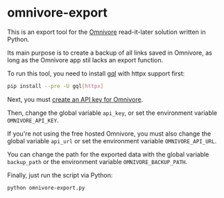 # omnivore-export

This is an export tool for the
[Omnivore](https://github.com/omnivore-app/omnivore)
read-it-later solution written in Python.

Its main purpose is to create a backup of all links saved in Omnivore,
as long as the Omnivore app stil lacks an export function.

To run this tool, you need to install
[gql](https://github.com/graphql-python/gql) with httpx support first:

```sh
pip install --pre -U gql[httpx]
```

Next, you must
[create an API key for Omnivore](https://omnivore.app/settings/api).

Then, change the global variable `api_key`, or set the environment variable
`OMNIVORE_API_KEY`.

If you're not using the free hosted Omnivore, you must also change the global
variable `api_url` or set the environment variable `OMNIVORE_API_URL`.

You can change the path for the exported data with the global variable
`backup_path` or the environment variable `OMNIVORE_BACKUP_PATH`.

Finally, just run the script via Python:

```sh
python omnivore-export.py 
```
